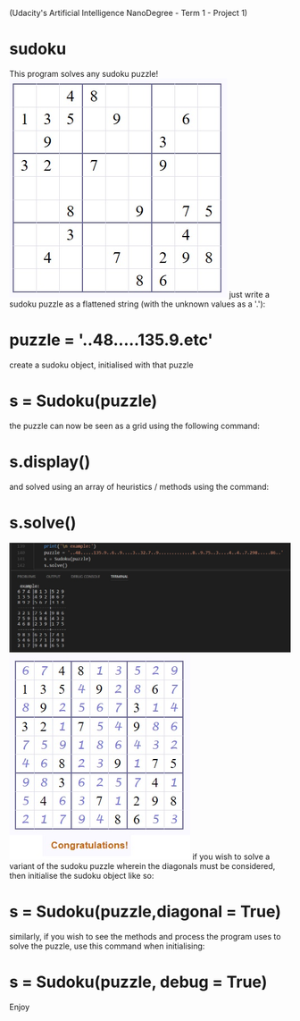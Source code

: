 (Udacity's Artificial Intelligence NanoDegree - Term 1 - Project 1)
# sudoku
This program solves any sudoku puzzle!
![](https://raw.githubusercontent.com/mohammedterry/sudoku/master/screenshots/evil_puzzle.jpg)
just write a sudoku puzzle as a flattened string (with the unknown values as a '.'):
# puzzle = '..48.....135.9.etc'
create a sudoku object, initialised with that puzzle
# s = Sudoku(puzzle)
the puzzle can now be seen as a grid using the following command:
# s.display()
and solved using an array of heuristics / methods using the command:
# s.solve()
![](https://raw.githubusercontent.com/mohammedterry/sudoku/master/screenshots/example.jpg)
![](https://raw.githubusercontent.com/mohammedterry/sudoku/master/screenshots/solved.jpg)
if you wish to solve a variant of the sudoku puzzle wherein the diagonals must be considered, then initialise the sudoku object like so:
# s = Sudoku(puzzle,diagonal = True)
similarly, if you wish to see the methods and process the program uses to solve the puzzle, use this command when initialising:
# s = Sudoku(puzzle, debug = True)
Enjoy
